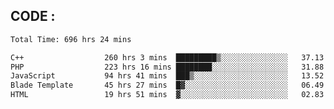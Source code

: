 ## CODE :
<!--START_SECTION:waka-->

```txt
Total Time: 696 hrs 24 mins

C++                  260 hrs 3 mins  █████████▒░░░░░░░░░░░░░░░   37.13 %
PHP                  223 hrs 16 mins ████████░░░░░░░░░░░░░░░░░   31.88 %
JavaScript           94 hrs 41 mins  ███▒░░░░░░░░░░░░░░░░░░░░░   13.52 %
Blade Template       45 hrs 27 mins  █▓░░░░░░░░░░░░░░░░░░░░░░░   06.49 %
HTML                 19 hrs 51 mins  ▓░░░░░░░░░░░░░░░░░░░░░░░░   02.83 %
```

<!--END_SECTION:waka-->

